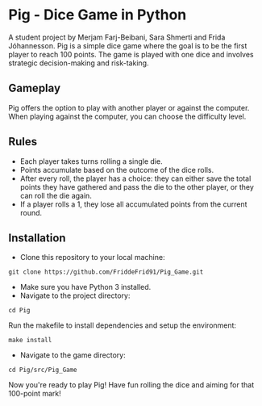 # Pig - Dice Game in Python
A student project by Merjam Farj-Beibani, Sara Shmerti and Frida Jóhannesson.
Pig is a simple dice game where the goal is to be the first player to reach 100 points. The game is played with one dice and involves strategic decision-making and risk-taking.

## Gameplay
Pig offers the option to play with another player or against the computer. When playing against the computer, you can choose the difficulty level.

## Rules
- Each player takes turns rolling a single die.
- Points accumulate based on the outcome of the dice rolls.
- After every roll, the player has a choice: they can either save the total points they have gathered and pass the die to the other player, or they can roll the die again.
- If a player rolls a 1, they lose all accumulated points from the current round.

## Installation
- Clone this repository to your local machine:
```
git clone https://github.com/FriddeFrid91/Pig_Game.git
```
- Make sure you have Python 3 installed.
- Navigate to the project directory:
```
cd Pig
```
Run the makefile to install dependencies and setup the environment:
```
make install
```
- Navigate to the game directory:
```
cd Pig/src/Pig_Game
```
Now you're ready to play Pig! Have fun rolling the dice and aiming for that 100-point mark!

